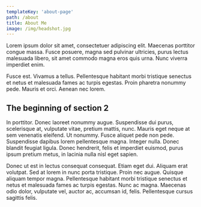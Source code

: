 ```yaml
---
templateKey: 'about-page'
path: /about
title: About Me
image: /img/headshot.jpg
---
```

Lorem ipsum dolor sit amet, consectetuer adipiscing elit. Maecenas porttitor congue massa. Fusce posuere, magna sed pulvinar ultricies, purus lectus malesuada libero, sit amet commodo magna eros quis urna. Nunc viverra imperdiet enim. 

Fusce est. Vivamus a tellus. Pellentesque habitant morbi tristique senectus et netus et malesuada fames ac turpis egestas. Proin pharetra nonummy pede. Mauris et orci. Aenean nec lorem.

## The beginning of section 2

In porttitor. Donec laoreet nonummy augue. Suspendisse dui purus, scelerisque at, vulputate vitae, pretium mattis, nunc. Mauris eget neque at sem venenatis eleifend. Ut nonummy. Fusce aliquet pede non pede. Suspendisse dapibus lorem pellentesque magna. Integer nulla. Donec blandit feugiat ligula. Donec hendrerit, felis et imperdiet euismod, purus ipsum pretium metus, in lacinia nulla nisl eget sapien.

Donec ut est in lectus consequat consequat. Etiam eget dui. Aliquam erat volutpat. Sed at lorem in nunc porta tristique. Proin nec augue. Quisque aliquam tempor magna. Pellentesque habitant morbi tristique senectus et netus et malesuada fames ac turpis egestas. Nunc ac magna. Maecenas odio dolor, vulputate vel, auctor ac, accumsan id, felis. Pellentesque cursus sagittis felis.